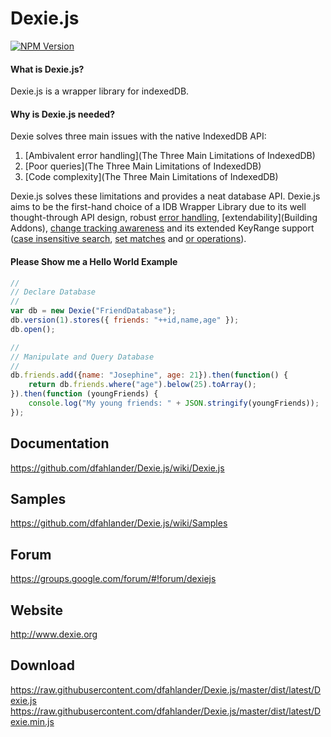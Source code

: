 Dexie.js
========

[![NPM Version][npm-image]][npm-url]

#### What is Dexie.js?
Dexie.js is a wrapper library for indexedDB.

#### Why is Dexie.js needed?
Dexie solves three main issues with the native IndexedDB API:

 1. [Ambivalent error handling](The Three Main Limitations of IndexedDB)
 2. [Poor queries](The Three Main Limitations of IndexedDB)
 3. [Code complexity](The Three Main Limitations of IndexedDB)

Dexie.js solves these limitations and provides a neat database API. Dexie.js aims to be the first-hand choice of a IDB Wrapper Library due to its well thought-through API design, robust [error handling](API-Reference#exception-handling), [extendability](Building Addons), [change tracking awareness](Design#change-tracking) and its extended KeyRange support ([case insensitive search](WhereClause.equalsIgnoreCase()), [set matches](WhereClause.anyOf()) and [or operations](Collection.or())).

#### Please Show me a Hello World Example

```js
//
// Declare Database
//
var db = new Dexie("FriendDatabase");
db.version(1).stores({ friends: "++id,name,age" });
db.open();

//
// Manipulate and Query Database
//
db.friends.add({name: "Josephine", age: 21}).then(function() {
    return db.friends.where("age").below(25).toArray();
}).then(function (youngFriends) {
    console.log("My young friends: " + JSON.stringify(youngFriends));
});
```


Documentation
-------------
https://github.com/dfahlander/Dexie.js/wiki/Dexie.js

Samples
-------
https://github.com/dfahlander/Dexie.js/wiki/Samples

Forum
-----
https://groups.google.com/forum/#!forum/dexiejs

Website
-------
http://www.dexie.org

Download
--------
https://raw.githubusercontent.com/dfahlander/Dexie.js/master/dist/latest/Dexie.js
https://raw.githubusercontent.com/dfahlander/Dexie.js/master/dist/latest/Dexie.min.js

[npm-image]: https://img.shields.io/npm/v/dexie.svg?style=flat
[npm-url]: https://npmjs.org/package/dexie


